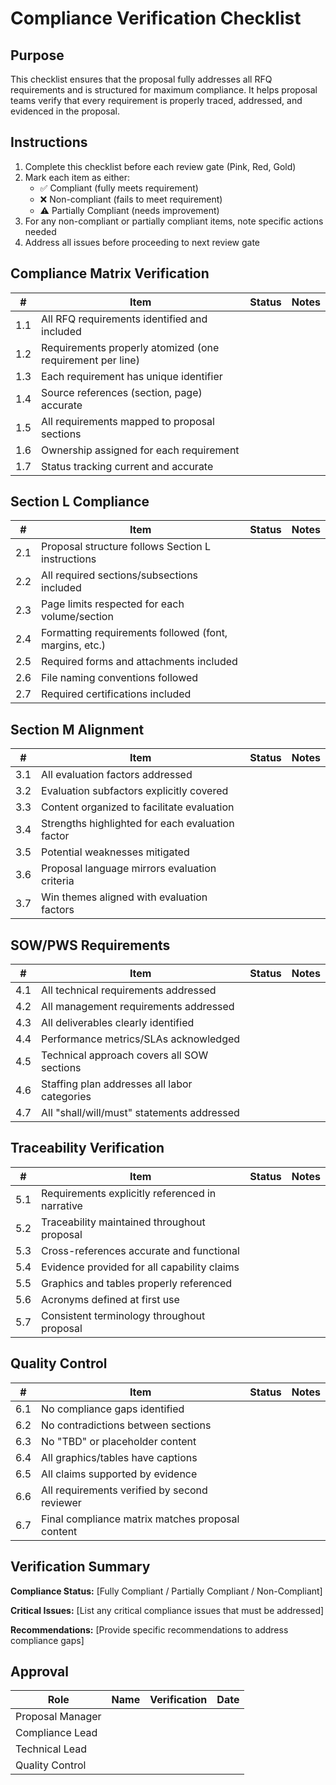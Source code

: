 # Compliance Verification Checklist

## Purpose

This checklist ensures that the proposal fully addresses all RFQ requirements and is structured for maximum compliance. It helps proposal teams verify that every requirement is properly traced, addressed, and evidenced in the proposal.

## Instructions

1. Complete this checklist before each review gate (Pink, Red, Gold)
2. Mark each item as either:
   - ✅ Compliant (fully meets requirement)
   - ❌ Non-compliant (fails to meet requirement)
   - ⚠️ Partially Compliant (needs improvement)
3. For any non-compliant or partially compliant items, note specific actions needed
4. Address all issues before proceeding to next review gate

## Compliance Matrix Verification

| #   | Item                                                      | Status | Notes |
| --- | --------------------------------------------------------- | ------ | ----- |
| 1.1 | All RFQ requirements identified and included              |        |       |
| 1.2 | Requirements properly atomized (one requirement per line) |        |       |
| 1.3 | Each requirement has unique identifier                    |        |       |
| 1.4 | Source references (section, page) accurate                |        |       |
| 1.5 | All requirements mapped to proposal sections              |        |       |
| 1.6 | Ownership assigned for each requirement                   |        |       |
| 1.7 | Status tracking current and accurate                      |        |       |

## Section L Compliance

| #   | Item                                                   | Status | Notes |
| --- | ------------------------------------------------------ | ------ | ----- |
| 2.1 | Proposal structure follows Section L instructions      |        |       |
| 2.2 | All required sections/subsections included             |        |       |
| 2.3 | Page limits respected for each volume/section          |        |       |
| 2.4 | Formatting requirements followed (font, margins, etc.) |        |       |
| 2.5 | Required forms and attachments included                |        |       |
| 2.6 | File naming conventions followed                       |        |       |
| 2.7 | Required certifications included                       |        |       |

## Section M Alignment

| #   | Item                                             | Status | Notes |
| --- | ------------------------------------------------ | ------ | ----- |
| 3.1 | All evaluation factors addressed                 |        |       |
| 3.2 | Evaluation subfactors explicitly covered         |        |       |
| 3.3 | Content organized to facilitate evaluation       |        |       |
| 3.4 | Strengths highlighted for each evaluation factor |        |       |
| 3.5 | Potential weaknesses mitigated                   |        |       |
| 3.6 | Proposal language mirrors evaluation criteria    |        |       |
| 3.7 | Win themes aligned with evaluation factors       |        |       |

## SOW/PWS Requirements

| #   | Item                                         | Status | Notes |
| --- | -------------------------------------------- | ------ | ----- |
| 4.1 | All technical requirements addressed         |        |       |
| 4.2 | All management requirements addressed        |        |       |
| 4.3 | All deliverables clearly identified          |        |       |
| 4.4 | Performance metrics/SLAs acknowledged        |        |       |
| 4.5 | Technical approach covers all SOW sections   |        |       |
| 4.6 | Staffing plan addresses all labor categories |        |       |
| 4.7 | All "shall/will/must" statements addressed   |        |       |

## Traceability Verification

| #   | Item                                            | Status | Notes |
| --- | ----------------------------------------------- | ------ | ----- |
| 5.1 | Requirements explicitly referenced in narrative |        |       |
| 5.2 | Traceability maintained throughout proposal     |        |       |
| 5.3 | Cross-references accurate and functional        |        |       |
| 5.4 | Evidence provided for all capability claims     |        |       |
| 5.5 | Graphics and tables properly referenced         |        |       |
| 5.6 | Acronyms defined at first use                   |        |       |
| 5.7 | Consistent terminology throughout proposal      |        |       |

## Quality Control

| #   | Item                                             | Status | Notes |
| --- | ------------------------------------------------ | ------ | ----- |
| 6.1 | No compliance gaps identified                    |        |       |
| 6.2 | No contradictions between sections               |        |       |
| 6.3 | No "TBD" or placeholder content                  |        |       |
| 6.4 | All graphics/tables have captions                |        |       |
| 6.5 | All claims supported by evidence                 |        |       |
| 6.6 | All requirements verified by second reviewer     |        |       |
| 6.7 | Final compliance matrix matches proposal content |        |       |

## Verification Summary

**Compliance Status:** [Fully Compliant / Partially Compliant / Non-Compliant]

**Critical Issues:**
[List any critical compliance issues that must be addressed]

**Recommendations:**
[Provide specific recommendations to address compliance gaps]

## Approval

| Role             | Name | Verification | Date |
| ---------------- | ---- | ------------ | ---- |
| Proposal Manager |      |              |      |
| Compliance Lead  |      |              |      |
| Technical Lead   |      |              |      |
| Quality Control  |      |              |      |
